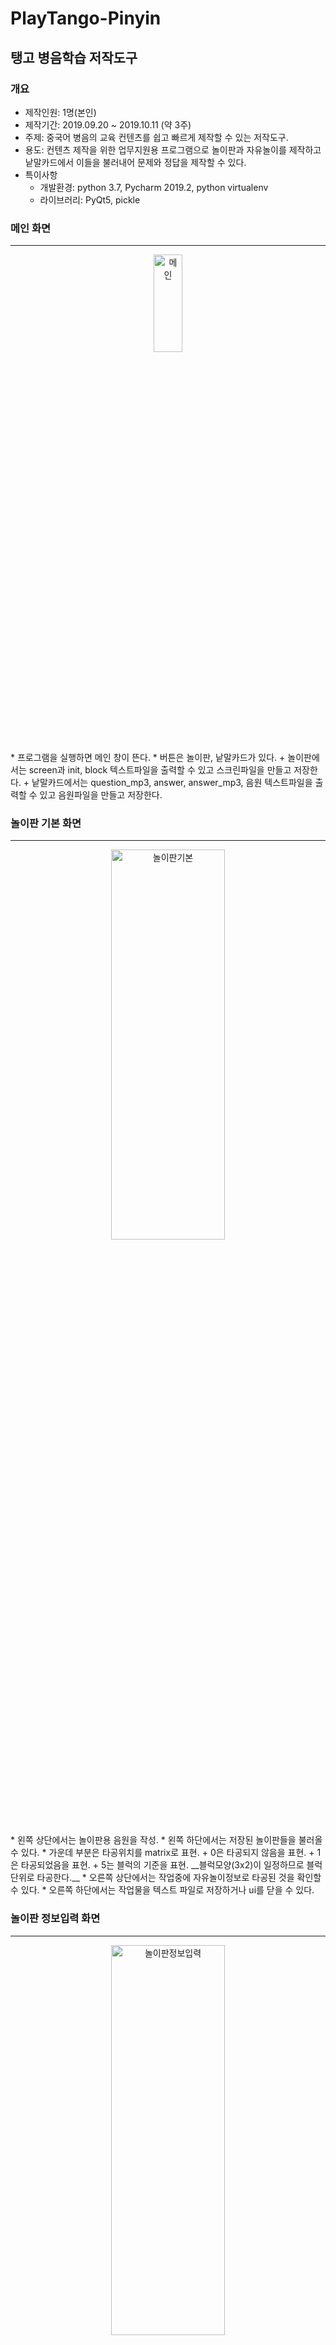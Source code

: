 # PlayTango-Pinyin
## 탱고 병음학습 저작도구

### 개요
* 제작인원: 1명(본인)
* 제작기간: 2019.09.20 ~ 2019.10.11 (약 3주)
* 주제: 중국어 병음의 교육 컨텐츠를 쉽고 빠르게 제작할 수 있는 저작도구.
* 용도: 컨텐츠 제작을 위한 업무지원용 프로그램으로 놀이판과 자유놀이를 제작하고 낱말카드에서 이들을 불러내어 문제와 정답을 제작할 수 있다.
* 특이사항
	+ 개발환경: python 3.7, Pycharm 2019.2, python virtualenv
	+ 라이브러리: PyQt5, pickle

### 메인 화면
***
<p align="center">
<img src="/img/메인.JPG" width="30%" height="20%" title="메인"></img>
</p>   
* 프로그램을 실행하면 메인 창이 뜬다.
* 버튼은 놀이판, 낱말카드가 있다.
	+ 놀이판에서는 screen과 init, block 텍스트파일을 출력할 수 있고 스크린파일을 만들고 저장한다.
	+ 낱말카드에서는 question_mp3, answer, answer_mp3, 음원 텍스트파일을 출력할 수 있고 음원파일을 만들고 저장한다.

### 놀이판 기본 화면
***
<p align="center">
<img src="/img/놀이판기본.JPG" width="60%" height="40%" title="놀이판기본"></img>
</p>   
* 왼쪽 상단에서는 놀이판용 음원을 작성.
* 왼쪽 하단에서는 저장된 놀이판들을 불러올 수 있다.
* 가운데 부분은 타공위치를 matrix로 표현.
	+ 0은 타공되지 않음을 표현.
	+ 1은 타공되었음을 표현.
	+ 5는 블럭의 기준을 표현.   
	__블럭모양(3x2)이 일정하므로 블럭단위로 타공한다.__
* 오른쪽 상단에서는 작업중에 자유놀이정보로 타공된 것을 확인할 수 있다.
* 오른쪽 하단에서는 작업물을 텍스트 파일로 저장하거나 ui를 닫을 수 있다.

### 놀이판 정보입력 화면
***
<p align="center">
<img src="/img/놀이판정보입력.JPG" width="60%" height="40%" title="놀이판정보입력"></img>
</p>   

### 놀이판 자유놀이 기본 화면
***
<p align="center">
<img src="/img/자유놀이기본.JPG" width="60%" height="40%" title="자유놀이기본"></img>
</p>   

### 놀이판 자유놀이 정보입력 화면
***
<p align="center">
<img src="/img/자유놀이정보입력.JPG" width="60%" height="40%" title="자유놀이정보입력"></img>
</p>   
* 좌우로 나뉜다. 이때 파란색 텍스트는 버튼이다. ex) 블럭을 누르면 행으로 블럭이 추가된다.
	+ 왼쪽은 블럭당 인식되는 좌표를 선택한다.
		- 앞서 놀이판에서 타공된 블럭들이 상단에 리스팅된다.
		- 블럭들의 이름을 사용자가 설정할 수 있다.
		- 체크박스를 체크하면 합계에 바로바로 집계된다.
		- 전체삭제도 가능하고 특정 블럭만 삭제도 가능하다.
	+ 오른쪽은 인식되는 좌표마다 음원을 삽입할 수 있다.
		- 블럭순서와 타공순서대로 리스팅된다.
		- 음원은 경로를 삽입하면 인식이되고 ','(쉼표)를 기준으로 음원 숫자를 집계한다.
		- 가장 오른쪽 숫자는 음원파일의 개수다.

### 놀이판 출력된 텍스트파일 (보드)
***
<p align="center">
<img src="/img/screen.JPG" width="60%" height="40%" title="놀이판보드텍스트파일"></img>
</p>   
* 타공된 위치를 0과 1로 표현하여 텍스트파일로 저장. __(5도 1로 표현)__
* 위의 형식으로 하드웨어가 텍스트파일을 읽는다.

### 놀이판 출력된 텍스트파일 (음원)
***
<p align="center">
<img src="/img/init.JPG" width="60%" height="40%" title="놀이판음원텍스트파일"></img>
</p>   
* 위의 형식으로 하드웨어가 텍스트파일을 읽는다.

### 놀이판 출력된 텍스트파일 (자유놀이)
***
<p align="center">
<img src="/img/block.JPG" width="60%" height="40%" title="놀이판자유놀이텍스트파일"></img>
</p>   
* 위의 형식으로 하드웨어가 텍스트파일을 읽는다.

### 낱말카드 문제탭 기본 화면
***
<p align="center"> 
<img src="/img/낱말카드기본.JPG" width="60%" height="40%" title="낱말카드문제탭기본화면"></img>
</p>
* 낱말카드의 기본 화면.
* 상단의 빨간색과 파란색 텍스트는 버튼이다.
	+ 텍스트출력은 기본 음원과 문제 음원, 정답, 정답 음원을 출력.
	+ 문제 정답 정보를 클릭하면 저장된 놀이판을 선택하여 팝업을 띄운다.
* 왼쪽에서는 음원파일을 생성, 저장, 삭제할 수 있다. 
* 가운데 박스에서는 저장된 문제들을 불러올 수 있다.
* 설정에서는 기본 음원 정보를 작성할 수 있다.

### 낱말카드 정보입력 화면
***
<p align="center"> 
<img src="/img/낱말카드정보입력.jpg" width="60%" height="40%" title="낱말카드정보입력"></img>
</p>

### 낱말카드 문제정답 선택 화면
***
<p align="center"> 
<img src="/img/낱말카드_문제정답선택.jpg" width="60%" height="40%" title="낱말카드문제정답선택"></img>
</p>
* 스크린을 선택하면 놀이판에 타공된 블럭 위치들과 블럭 개수가 뜬다.
* 확인을 누르면 문제정답정보로 이동하고 취소를 누르면 되돌아간다.

### 낱말카드 문제정답 정보 화면
***
<p align="center"> 
<img src="/img/낱말카드_문제정답정보.jpg" width="60%" height="40%" title="낱말카드문제정답정보"></img>
</p>
* 좌우로 크게 둘로 나눈다.
	+ 왼쪽에서는 체크박스를 통해 해당 블럭에 문제와 정답을 설정할 것인지 체크.
	+ 오른쪽에서는 문제와 정답에 재생될 음원을 추가한다.
* 합계는 초록색 텍스트로 표현하고 하늘색 텍스트에는 버튼기능이 있다.
* ui를 닫으면 자동 저장된다.

### 기본 음원 텍스트파일 출력
***
<p align="center"> 
<img src="/img/mp3.jpg" width="60%" height="40%" title="기본음원텍스트파일"></img>
</p>
* 위의 형식으로 하드웨어가 텍스트파일을 읽는다.

### 문제 음원 텍스트파일 출력
***
<p align="center"> 
<img src="/img/qMp3.jpg" width="60%" height="40%" title="문제음원텍스트파일"></img>
</p>
* 위의 형식으로 하드웨어가 텍스트파일을 읽는다.

### 정답 텍스트파일 출력
***
<p align="center"> 
<img src="/img/answer.jpg" width="60%" height="40%" title="정답텍스트파일"></img>
</p>
* 위의 형식으로 하드웨어가 텍스트파일을 읽는다.

### 정답 음원 텍스트파일 출력
***
<p align="center"> 
<img src="/img/aMp3.jpg" width="60%" height="40%" title="정답음원텍스트파일"></img>
</p>
* 위의 형식으로 하드웨어가 텍스트파일을 읽는다.
